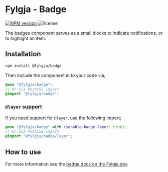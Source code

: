 # Fylgja - Badge

[![NPM version](https://img.shields.io/npm/v/@fylgja/badge)](https://www.npmjs.org/package/@fylgja/badge)
![license](https://img.shields.io/github/license/fylgja/fylgja)

The badges component serves as a small blocks to indicate notifications, or to highlight an item.

## Installation

```bash
npm install @fylgja/badge
```

Then include the component in to your code via;

```scss
@use "@fylgja/badge";
// Or via PostCSS import
@import "@fylgja/badge";
```

### `@layer` support

If you need support for `@layer`,
use the following import;

```scss
@use "@fylgja/badge" with ($enable-badge-layer: true);
// Or via PostCSS import
@import "@fylgja/badge/layer";
```

## How to use

For more information see the [badge docs on the Fylgja.dev](https://fylgja.dev/components/badge/).
